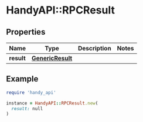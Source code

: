 # HandyAPI::RPCResult

## Properties

| Name | Type | Description | Notes |
| ---- | ---- | ----------- | ----- |
| **result** | [**GenericResult**](GenericResult.md) |  |  |

## Example

```ruby
require 'handy_api'

instance = HandyAPI::RPCResult.new(
  result: null
)
```

